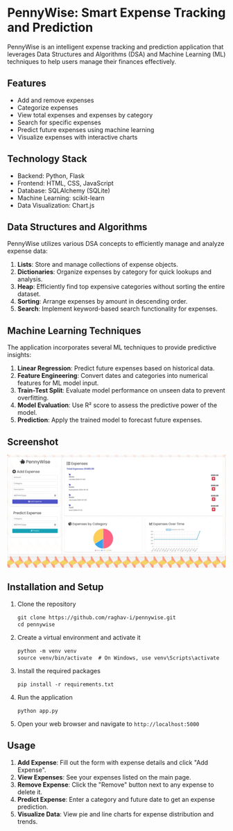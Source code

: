 # PennyWise: Smart Expense Tracking and Prediction

PennyWise is an intelligent expense tracking and prediction application that leverages Data Structures and Algorithms (DSA) and Machine Learning (ML) techniques to help users manage their finances effectively.

## Features

- Add and remove expenses
- Categorize expenses
- View total expenses and expenses by category
- Search for specific expenses
- Predict future expenses using machine learning
- Visualize expenses with interactive charts

## Technology Stack

- Backend: Python, Flask
- Frontend: HTML, CSS, JavaScript
- Database: SQLAlchemy (SQLite)
- Machine Learning: scikit-learn
- Data Visualization: Chart.js

## Data Structures and Algorithms

PennyWise utilizes various DSA concepts to efficiently manage and analyze expense data:

1. **Lists**: Store and manage collections of expense objects.
2. **Dictionaries**: Organize expenses by category for quick lookups and analysis.
3. **Heap**: Efficiently find top expensive categories without sorting the entire dataset.
4. **Sorting**: Arrange expenses by amount in descending order.
5. **Search**: Implement keyword-based search functionality for expenses.

## Machine Learning Techniques

The application incorporates several ML techniques to provide predictive insights:

1. **Linear Regression**: Predict future expenses based on historical data.
2. **Feature Engineering**: Convert dates and categories into numerical features for ML model input.
3. **Train-Test Split**: Evaluate model performance on unseen data to prevent overfitting.
4. **Model Evaluation**: Use R² score to assess the predictive power of the model.
5. **Prediction**: Apply the trained model to forecast future expenses.

## Screenshot

![pennywise](https://github.com/raghav-i/pennywise/blob/main/pennywise.jpeg)


## Installation and Setup

1. Clone the repository
    ```
    git clone https://github.com/raghav-i/pennywise.git
    cd pennywise
    ```
2. Create a virtual environment and activate it
    ```
    python -m venv venv
    source venv/bin/activate  # On Windows, use venv\Scripts\activate
    ```

3. Install the required packages
    ```
    pip install -r requirements.txt
    ```

4. Run the application
    ```
    python app.py
    ```

6. Open your web browser and navigate to `http://localhost:5000`

## Usage

1. **Add Expense**: Fill out the form with expense details and click "Add Expense".
2. **View Expenses**: See your expenses listed on the main page.
3. **Remove Expense**: Click the "Remove" button next to any expense to delete it.
4. **Predict Expense**: Enter a category and future date to get an expense prediction.
5. **Visualize Data**: View pie and line charts for expense distribution and trends.